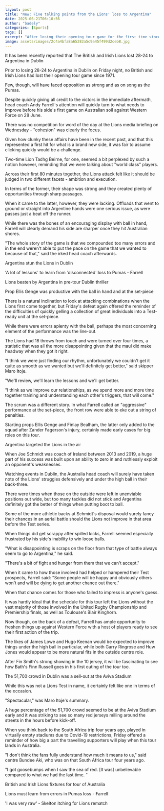 ```yaml
---
layout: post
title: "New: Five talking points from the Lions' loss to Argentina"
date: 2025-06-21T06:10:56
author: "badely"
categories: [Sports]
tags: []
excerpt: "After losing their opening tour game for the first time since 1971, Friday night's 28-24 loss to Argentina leaves Andy Farrell's side with plenty of a"
image: assets/images/2c4a4bfa8a65283a5c9a45f499d2ceb8.jpg
---
```


It has been recently reported that The British and Irish Lions lost 28-24 to Argentina in Dublin

Prior to losing 28-24 to Argentina in Dublin on Friday night, no British and Irish Lions had lost their opening tour game since 1971.

Few, though, will have faced opposition as strong and as on song as the Pumas. 

Despite quickly giving all credit to the victors in the immediate aftermath, head coach Andy Farrell's attention will quickly turn to what needs to improve before his side's first game on Australian soil against Western Force on 28 June. 

There was no competition for word of the day at the Lions media briefing on Wednesday - "cohesion" was clearly the focus. 

Given how clunky these affairs have been in the recent past, and that this represented a first hit for what is a brand new side, it was fair to assume clicking quickly would be a challenge. 

Two-time Lion Tadhg Beirne, for one, seemed a bit perplexed by such a notion however, reminding that we were talking about "world class" players. 

Across their first 80 minutes together, the Lions attack felt like it should be judged in two different facets - ambition and execution. 

In terms of the former, their shape was strong and they created plenty of opportunities through sharp passages.

When it came to the latter, however, they were lacking. Offloads that went to ground or straight into Argentine hands were one serious issue, as were passes just a beat off the runner. 

While there was the bones of an encouraging display with ball in hand, Farrell will clearly demand his side are sharper once they hit Australian shores. 

"The whole story of the game is that we compounded too many errors and in the end weren't able to put the pace on the game that we wanted to because of that," said the irked head coach afterwards. 

Argentina stun the Lions in Dublin

'A lot of lessons' to learn from 'disconnected' loss to Pumas - Farrell

Lions beaten by Argentina in pre-tour Dublin thriller

Prop Ellis Genge was productive with the ball in hand and at the set-piece

There is a natural inclination to look at attacking combinations when the Lions first come together, but Friday's defeat again offered the reminder of the difficulties of quickly gelling a collection of great individuals into a Test-ready unit at the set-piece. 

While there were errors aplenty with the ball, perhaps the most concerning element of the performance was the line-out. 

The Lions had 18 throws from touch and were turned over four times, a statistic that was all the more disappointing given that the maul did make headway when they got it right.

"I think we were just finding our rhythm, unfortunately we couldn't get it quite as smooth as we wanted but we'll definitely get better," said skipper Maro Itoje.

"We'll review, we'll learn the lessons and we'll get better.

"I think as we improve our relationships, as we spend more and more time together training and understanding each other's triggers, that will come."

The scrum was a different story. In what Farrell called an "aggressive" performance at the set-piece, the front row were able to eke out a string of penalties.

Starting props Ellis Genge and Finlay Bealham, the latter only added to the squad after Zander Fagerson's injury, certainly made early cases for big roles on this tour. 

Argentina targeted the Lions in the air

When Joe Schmidt was coach of Ireland between 2013 and 2019, a huge part of his success was built upon an ability to zero in and ruthlessly exploit an opponent's weaknesses.

Watching events in Dublin, the Australia head coach will surely have taken note of the Lions' struggles defensively and under the high ball in their back-three. 

There were times when those on the outside were left in unenviable positions out wide, but too many tackles did not stick and Argentina definitely got the better of things when putting boot to ball. 

Some of the more athletic backs at Schmidt's disposal would surely fancy their chances in an aerial battle should the Lions not improve in that area before the Test series. 

When things did get scrappy after spilled kicks, Farrell seemed especially frustrated by his side's inability to win loose balls.  

"What is disappointing is scraps on the floor from that type of battle always seem to go to Argentina," he said. 

"There's a bit of fight and hunger from them that we can't accept."

When it came to how those involved had helped or hampered their Test prospects, Farrell said: "Some people will be happy and obviously others won't and will be dying to get another chance out there." 

When that chance comes for those who failed to impress is anyone's guess.

It was hardly ideal that the schedule for this tour left the Lions without the vast majority of those involved in the United Rugby Championship and Premiership finals, as well as Toulouse's Blair Kinghorn.

Now though, on the back of a defeat, Farrell has ample opportunity to freshen things up against Western Force with a host of players ready to see their first action of the trip. 

The likes of James Lowe and Hugo Keenan would be expected to improve things under the high ball in particular, while both Garry Ringrose and Huw Jones would appear to be more natural fits in the outside centre role. 

After Fin Smith's strong showing in the 10 jersey, it will be fascinating to see how Bath's Finn Russell goes in his first outing of the tour too. 

The 51,700 crowd in Dublin was a sell-out at the Aviva Stadium

While this was not a Lions Test in name, it certainly felt like one in terms of the occasion. 

"Spectacular," was Maro Itoje's summary. 

A huge percentage of the 51,700 crowd seemed to be at the Aviva Stadium early and it was striking to see so many red jerseys milling around the streets in the hours before kick-off. 

When you think back to the South Africa trip four years ago, played in virtually empty stadiums due to Covid-19 restrictions, Friday offered a reminder of how big a part the travelling supporters will play when this tour lands in Australia. 

"I don't think the fans fully understand how much it means to us," said centre Bundee Aki, who was on that South Africa tour four years ago.

"I got goosebumps when I saw the sea of red. [It was] unbelievable compared to what we had the last time. "

British and Irish Lions fixtures for tour of Australia

Lions must learn from errors in Pumas loss - Farrell

'I was very raw' - Skelton itching for Lions rematch

